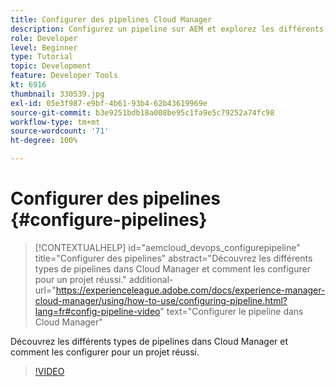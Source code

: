 ```yaml
---
title: Configurer des pipelines Cloud Manager
description: Configurez un pipeline sur AEM et explorez les différents types de pipelines.
role: Developer
level: Beginner
type: Tutorial
topic: Development
feature: Developer Tools
kt: 6916
thumbnail: 330539.jpg
exl-id: 05e3f987-e9bf-4b61-93b4-62b43619969e
source-git-commit: b3e9251bdb18a008be95c1fa9e5c79252a74fc98
workflow-type: tm+mt
source-wordcount: '71'
ht-degree: 100%

---
```


# Configurer des pipelines {#configure-pipelines}

>[!CONTEXTUALHELP]
>id="aemcloud_devops_configurepipeline"
>title="Configurer des pipelines"
>abstract="Découvrez les différents types de pipelines dans Cloud Manager et comment les configurer pour un projet réussi."
>additional-url="https://experienceleague.adobe.com/docs/experience-manager-cloud-manager/using/how-to-use/configuring-pipeline.html?lang=fr#config-pipeline-video" text="Configurer le pipeline dans Cloud Manager"

Découvrez les différents types de pipelines dans Cloud Manager et comment les configurer pour un projet réussi.

>[!VIDEO](https://video.tv.adobe.com/v/330539?quality=12&learn=on)
